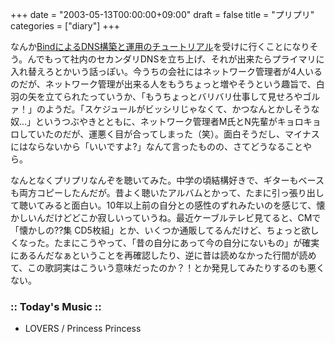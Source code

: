 +++
date = "2003-05-13T00:00:00+09:00"
draft = false
title = "プリプリ"
categories = ["diary"]
+++

なんか<a href="http://jla.linux.or.jp/announce/20030508/3.html">BindによるDNS構築と運用のチュートリアル</a>を受けに行くことになりそう。んでもって社内のセカンダリDNSを立ち上げ、それが出来たらプライマリに入れ替えろとかいう話っぽい。今うちの会社にはネットワーク管理者が4人いるのだが、ネットワーク管理が出来る人をもうちょっと増やそうという趣旨で、白羽の矢を立てられたっていうか、「もうちょっとバリバリ仕事して見せろやゴルァ！」のようだ。「スケジュールがビッシリじゃなくて、かつなんとかしそうな奴...」というつぶやきとともに、ネットワーク管理者M氏とN先輩がキョロキョロしていたのだが、運悪く目が合ってしまった（笑）。面白そうだし、マイナスにはならないから「いいですよ?」なんて言ったものの、さてどうなることやら。

なんとなくプリプリなんぞを聴いてみた。中学の頃結構好きで、ギターもベースも両方コピーしたんだが。昔よく聴いたアルバムとかって、たまに引っ張り出して聴いてみると面白い。10年以上前の自分との感性のずれみたいのを感じて、懐かしいんだけどどこか寂しいっていうね。最近ケーブルテレビ見てると、CMで「懐かしの??集 CD5枚組」とか、いくつか通販してるんだけど、ちょっと欲しくなった。たまにこうやって、「昔の自分にあって今の自分にないもの」が確実にあるんだなぁということを再確認したり、逆に昔は読めなかった行間が読めて、この歌詞実はこういう意味だったのか？！とか発見してみたりするのも悪くない。

<h3>:: Today's Music ::</h3>
<ul>
<li>LOVERS / Princess Princess</li>
</ul>
